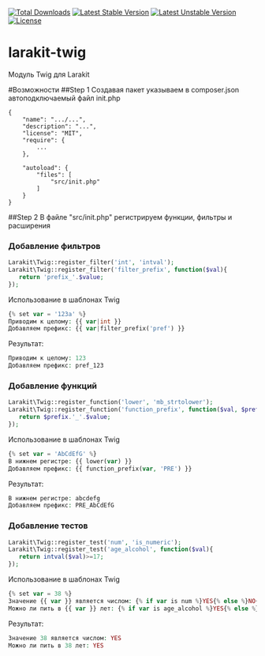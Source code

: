 [![Total Downloads](https://poser.pugx.org/larakit/lk-twig/d/total.svg)](https://packagist.org/packages/larakit/lk-twig)
[![Latest Stable Version](https://poser.pugx.org/larakit/lk-twig/v/stable.svg)](https://packagist.org/packages/larakit/lk-twig)
[![Latest Unstable Version](https://poser.pugx.org/larakit/lk-twig/v/unstable.svg)](https://packagist.org/packages/larakit/lk-twig)
[![License](https://poser.pugx.org/larakit/lk-twig/license.svg)](https://packagist.org/packages/larakit/lk-twig)
# larakit-twig
Модуль Twig для Larakit

#Возможности
##Step 1
Создавая пакет указываем в composer.json автоподключаемый файл init.php
~~~
{
    "name": ".../...",
    "description": "...",
    "license": "MIT",
    "require": {
        ...
    },

    "autoload": {
        "files": [
			"src/init.php"
        ]
    }
}
~~~

##Step 2
В файле "src/init.php" регистрируем функции, фильтры и расширения

### Добавление фильтров
~~~php
Larakit\Twig::register_filter('int', 'intval');
Larakit\Twig::register_filter('filter_prefix', function($val){
   return 'prefix_'.$value;
});
~~~
Использование в шаблонах Twig
~~~php
{% set var = '123a' %}
Приводим к целому: {{ var|int }}
Добавляем префикс: {{ var|filter_prefix('pref') }}
~~~
Результат:
~~~php
Приводим к целому: 123
Добавляем префикс: pref_123
~~~

### Добавление функций 
~~~php
Larakit\Twig::register_function('lower', 'mb_strtolower');
Larakit\Twig::register_function('function_prefix', function($val, $prefix='prefix'){
   return $prefix.'_'.$value;
});
~~~
Использование в шаблонах Twig
~~~php
{% set var = 'AbCdEfG' %}
В нижнем регистре: {{ lower(var) }}
Добавляем префикс: {{ function_prefix(var, 'PRE') }}
~~~
Результат:
~~~php
В нижнем регистре: abcdefg 
Добавляем префикс: PRE_AbCdEfG
~~~

### Добавление тестов  
~~~php
Larakit\Twig::register_test('num', 'is_numeric');
Larakit\Twig::register_test('age_alcohol', function($val){
   return intval($val)>=17;
});
~~~
Использование в шаблонах Twig
~~~php
{% set var = 38 %}
Значение {{ var }} является числом: {% if var is num %}YES{% else %}NO{% endif%}
Можно ли пить в {{ var }} лет: {% if var is age_alcohol %}YES{% else %}NO{% endif%}
~~~
Результат:
~~~php
Значение 38 является числом: YES
Можно ли пить в 38 лет: YES
~~~
